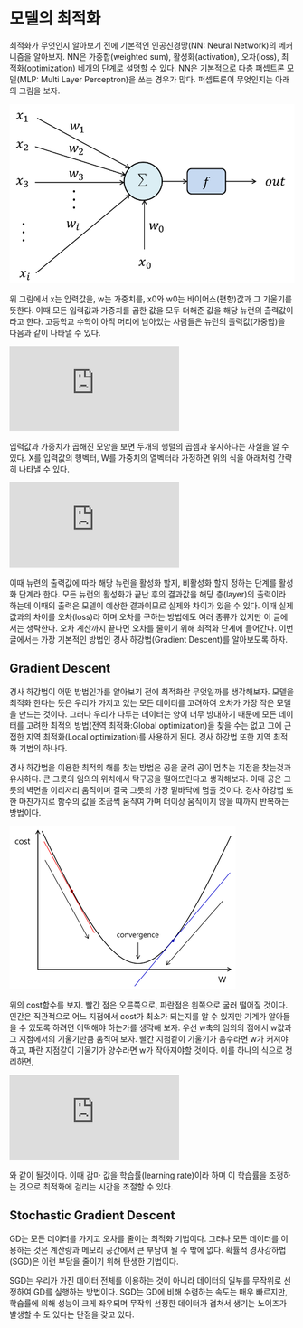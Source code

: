 # 모델의 최적화
최적화가 무엇인지 알아보기 전에 기본적인 인공신경망(NN: Neural Network)의 메커니즘을 알아보자. NN은 가중합(weighted sum), 활성화(activation), 오차(loss), 최적화(optimization) 네개의 단계로 설명할 수 있다.
NN은 기본적으로 다층 퍼셉트론 모델(MLP: Multi Layer Perceptron)을 쓰는 경우가 많다. 퍼셉트론이 무엇인지는 아래의 그림을 보자.

![퍼셉트론](./img/perceptron.png)

위 그림에서 x는 입력값을, w는 가중치를, x0와 w0는 바이어스(편향)값과 그 기울기를 뜻한다. 이때 모든 입력값과 가중치를 곱한 값을 모두 더해준 값을 해당 뉴런의 출력값이라고 한다. 고등학교 수학이 아직 머리에 남아있는 사람들은 뉴런의 출력값(가중합)을 다음과 같이 나타낼 수 있다.

![eq](https://latex.codecogs.com/gif.latex?%5Clarge%20output%3D%28%5Csum_%7Bk%3D1%7D%5E%7Bi%7Dx_k%20%5Ccdot%20w_k%29&plus;x_0%20%5Ccdot%20w_0)

입력값과 가중치가 곱해진 모양을 보면 두개의 행렬의 곱셈과 유사하다는 사실을 알 수 있다. X를 입력값의 행벡터, W를 가중치의 열벡터라 가정하면 위의 식을 아래처럼 간략히 나타낼 수 있다.

![eq](https://latex.codecogs.com/gif.latex?%5Clarge%20output%3D%28X%20%5Ccdot%20W%29&plus;b)

이때 뉴련의 출력값에 따라 해당 뉴런을 활성화 할지, 비활성화 할지 정하는 단계를 활성화 단계라 한다. 모든 뉴런의 활성화가 끝난 후의 결과값을 해당 층(layer)의 출력이라 하는데 이때의 출력은 모델이 예상한 결과이므로 실제와 차이가 있을 수 있다. 이때 실제 값과의 차이를 오차(loss)라 하며 오차를 구하는 방법에도 여러 종류가 있지만 이 글에서는 생략한다. 오차 계산까지 끝나면 오차를 줄이기 위해 최적화 단계에 들어간다. 이번 글에서는 가장 기본적인 방법인 경사 하강법(Gradient Descent)를 알아보도록 하자.

## Gradient Descent
경사 하강법이 어떤 방법인가를 알아보기 전에 최적화란 무엇일까를 생각해보자. 모델을 최적화 한다는 뜻은 우리가 가지고 있는 모든 데이터를 고려하여 오차가 가장 작은 모델을 만드는 것이다. 그러나 우리가 다루는 데이터는 양이 너무 방대하기 때문에 모든 데이터를 고려한 최적의 방법(전역 최적화:Global optimization)을 찾을 수는 없고 그에 근접한 지역 최적화(Local optimization)를 사용하게 된다. 경사 하강법 또한 지역 최적화 기법의 하나다.

경사 하강법을 이용한 최적의 해를 찾는 방법은 공을 굴려 공이 멈추는 지점을 찾는것과 유사하다. 큰 그릇의 임의의 위치에서 탁구공을 떨어뜨린다고 생각해보자. 이때 공은 그릇의 벽면을 이리저리 움직이며 결국 그릇의 가장 밑바닥에 멈출 것이다. 경사 하강법 또한 마찬가지로 함수의 값을 조금씩 움직여 가며 더이상 움직이지 않을 때까지 반복하는 방법이다.

![Gradient Descent](./img/GD.png)

위의 cost함수를 보자. 빨간 점은 오른쪽으로, 파란점은 왼쪽으로 굴러 떨어질 것이다. 인간은 직관적으로 어느 지점에서 cost가 최소가 되는지를 알 수 있지만 기계가 알아들을 수 있도록 하려면 어떡해야 하는가를 생각해 보자. 
우선 w축의 임의의 점에서 w값과 그 지점에서의 기울기만큼 움직여 보자. 빨간 지점같이 기울기가 음수라면 w가 커져야 하고, 파란 지점같이 기울기가 양수라면 w가 작아져야할 것이다. 이를 하나의 식으로 정리하면,

![equation](https://latex.codecogs.com/gif.latex?%5Clarge%20w_%7Bnew%7D%3Dw-%5Cfrac%7B%5Cmathrm%7Bd%7D%20%7D%7B%5Cmathrm%7Bd%7D%20w%7Dcost%28w%29)

와 같이 될것이다. 이때 감마 값을 학습률(learning rate)이라 하며 이 학습률을 조정하는 것으로 최적화에 걸리는 시간을 조절할 수 있다.

## Stochastic Gradient Descent
GD는 모든 데이터를 가지고 오차를 줄이는 최적화 기법이다. 그러나 모든 데이터를 이용하는 것은 계산량과 메모리 공간에서 큰 부담이 될 수 밖에 없다. 확률적 경사강하법(SGD)은 이런 부담을 줄이기 위해 탄생한 기법이다. 

SGD는 우리가 가진 데이터 전체를 이용하는 것이 아니라 데이터의 일부를 무작위로 선정하여 GD를 실행하는 방법이다. SGD는 GD에 비해 수렴하는 속도는 매우 빠르지만, 학습률에 의해 성능이 크게 좌우되며 무작위 선정한 데이터가 겹쳐서 생기는 노이즈가 발생할 수 도 있다는 단점을 갖고 있다.